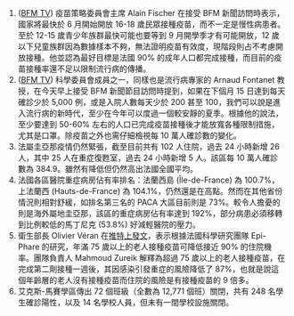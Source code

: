 1. ([BFM TV](https://bit.ly/2SgmktU)) 疫苗策略委員會主席 Alain Fischer 在接受 BFM 新聞訪問時表示，國家將最快於 6 月開始開放 16-18 歲民眾接種疫苗，而不一定是慢性病患者。至於 12-15 歲青少年族群最快可能也要等到 9 月開學季才有可能開放，12 歲以下兒童族群因為數據樣本不夠，無法證明疫苗有效度，現階段則占不考慮開放接種。他並認為最好目標是法國 90% 的成年人口都完成接種，而目前的疫苗接種率還不足以限制流行病的傳播。
1. ([BFM TV](https://bit.ly/3f6EeIA)) 科學委員會成員之一，同樣也是流行病專家的 Arnaud Fontanet 教授，在今天早上接受 BFM 新聞節目訪問時提到，如果在下個月 15 日達到每天確診少於 5,000 例，或是入院人數每天少於 200 甚至 100，我們可以說是進入流行病的新時代，至少在今年可以度過一個較安靜的夏季。根據他的說法，至少要達到 50-60% 左右的人口已完成疫苗接種後才能放寬各種限制措施，尤其是口罩。除疫苗之外也需仔細檢視每 10 萬人確診數的變化。
1. 法屬圭亞那疫情仍然緊張，截至目前共有 102 人住院，過去 24 小時新增 26 人，其中 25 人在重症復甦室，過去 24 小時新增 5 人。該區每 10 萬人確診數為 384.9。雖然有降低但仍然高出法國全國平均。
1. 法國各區醫院重症病房佔有率排名：法蘭西島 (Île-de-France) 為 100.7%，上法蘭西 (Hauts-de-France) 為 104.1%，仍然還是在高點。然而在其他省份情況則相對舒緩，如排名第三名的 PACA 大區目前則是 73%。較令人擔憂的則是海外屬地圭亞那，該區的重症病房佔有率達到 192%，部分病患必須移轉到比例較低的馬丁尼克 (53.8%) 好減輕醫院的壓力。
1. 衛生部長 Olivier Véran 在[推特上發文](https://bit.ly/34c8b3D)，表示根據法國科學研究團隊 Epi-Phare 的研究，年滿 75 歲以上的老人接種疫苗可降低接近 90% 的住院機率。團隊負責人 Mahmoud Zureik 解釋為超過 75 歲以上的老人接種疫苗，在完成第二劑接種一週後，其因感染引發重症的風險降低了 87%，也就是說這個年齡層的老人沒有接種疫苗而住院的風險是有接種疫苗的 9 倍多。
1. 艾克斯-馬賽學區傳出 72 個班級（全數為 12,771 個班）關閉，共有 248 名學生確診陽性，以及 14 名學校人員，但未有一間學校設施關閉。
